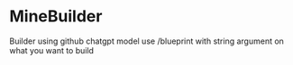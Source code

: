 # MineBuilder
Builder using github chatgpt model
use /blueprint with string argument on what you want to build
